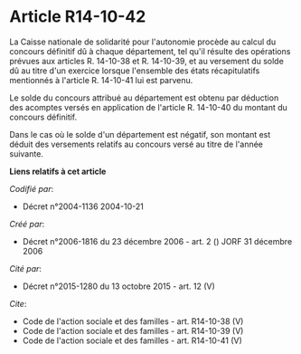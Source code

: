 # Article R14-10-42

La Caisse nationale de solidarité pour l'autonomie procède au calcul du concours définitif dû à chaque département, tel qu'il
résulte des opérations prévues aux articles R. 14-10-38 et R. 14-10-39, et au versement du solde dû au titre d'un exercice
lorsque l'ensemble des états récapitulatifs mentionnés à l'article R. 14-10-41 lui est parvenu.

Le solde du concours attribué au département est obtenu par déduction des acomptes versés en application de l'article R.
14-10-40 du montant du concours définitif.

Dans le cas où le solde d'un département est négatif, son montant est déduit des versements relatifs au concours versé au
titre de l'année suivante.

**Liens relatifs à cet article**

_Codifié par_:

  - Décret n°2004-1136 2004-10-21

_Créé par_:

  - Décret n°2006-1816 du 23 décembre 2006 - art. 2 () JORF 31 décembre 2006

_Cité par_:

  - Décret n°2015-1280 du 13 octobre 2015 - art. 12 (V)

_Cite_:

  - Code de l'action sociale et des familles - art. R14-10-38 (V)
  - Code de l'action sociale et des familles - art. R14-10-39 (V)
  - Code de l'action sociale et des familles - art. R14-10-41 (V)
